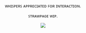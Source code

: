 
<p align="center"> ᴡʜɪꜱᴘᴇʀꜱ ᴀᴘᴘʀᴇᴄɪᴀᴛᴇᴅ ꜰᴏʀ ɪɴᴛᴇʀᴀᴄᴛɪᴏɴ.
<p align="center"> ꜱᴛʀᴀᴡᴘᴀɢᴇ ᴡɪᴘ.
<p align="center"> <img src="https://64.media.tumblr.com/a81644593e14b83538da055d9a636aab/18fc36dbd375cdd1-5d/s400x600/c2f4311d6495e58ad1b36a7c8e7f9b682d3c5c1e.pnj">
